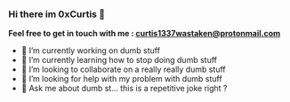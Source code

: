 ### Hi there im 0xCurtis 👋

**Feel free to get in touch with me : curtis1337wastaken@protonmail.com**

- 🔭 I’m currently working on dumb stuff
- 🌱 I’m currently learning how to stop doing dumb stuff
- 👯 I’m looking to collaborate on a really really dumb stuff
- 🤔 I’m looking for help with my problem with dumb stuff
- 💬 Ask me about dumb st... this is a repetitive joke right ?
